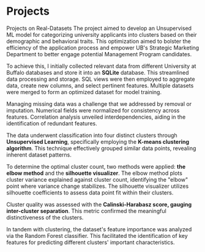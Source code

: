 # Projects
Projects on Real-Datasets
The project aimed to develop an Unsupervised ML model for categorizing university applicants into clusters based on their demographic and behavioral traits. This optimization aimed to bolster the efficiency of the application process and empower UB's Strategic Marketing Department to better engage potential Management Program candidates.

To achieve this, I initially collected relevant data from different University at Buffalo databases and store it into an **SQLite** database. This streamlined data processing and storage. SQL views were then employed to aggregate data, create new columns, and select pertinent features. Multiple datasets were merged to form an optimized dataset for model training.

Managing missing data was a challenge that we addressed by removal or imputation. Numerical fields were normalized for consistency across features. Correlation analysis unveiled interdependencies, aiding in the identification of redundant features.

The data underwent classification into four distinct clusters through **Unsupervised Learning**, specifically employing the **K-means clustering algorithm**. This technique effectively grouped similar data points, revealing inherent dataset patterns.

To determine the optimal cluster count, two methods were applied: **the elbow method** and the **silhouette visualizer**. The elbow method plots cluster variance explained against cluster count, identifying the "elbow" point where variance change stabilizes. The silhouette visualizer utilizes silhouette coefficients to assess data point fit within their clusters.

Cluster quality was assessed with the **Calinski-Harabasz score, gauging inter-cluster separation**. This metric confirmed the meaningful distinctiveness of the clusters.

In tandem with clustering, the dataset's feature importance was analyzed via the Random Forest classifier. This facilitated the identification of key features for predicting different clusters' important characteristics.
